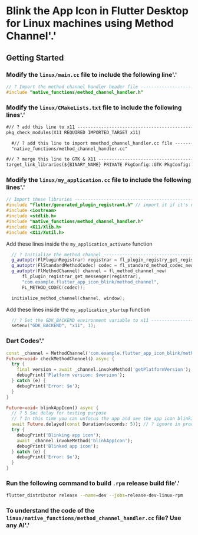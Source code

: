 # Blink the App Icon in Flutter Desktop for Linux machines using Method Channel'.'

## Getting Started

### Modify the `linux/main.cc` file to include the following line'.'

```cpp
// ? Import the method channel handler header file -----------------------------
#include "native_functions/method_channel_handler.h"
```

### Modify the `linux/CMakeLists.txt` file to include the following lines'.'

```txt
#// ? add this line to x11 -----------------------------------------------------
pkg_check_modules(X11 REQUIRED IMPORTED_TARGET x11) 
```

```txt
  #// ? add this line to import mmethod_channel_handler.cc file -------------------
  "native_functions/method_channel_handler.cc"   
```

```txt
#// ? merge this line to GTK & X11 ----------------------------------------------
target_link_libraries(${BINARY_NAME} PRIVATE PkgConfig::GTK PkgConfig::X11)
```

### Modify the `linux/my_application.cc` file to include the following lines'.'

```cpp
// Import these libraries ----------------------------------------------------------------
#include "flutter/generated_plugin_registrant.h" // import it if it's not already imported
#include <iostream>
#include <stdlib.h>
#include "native_functions/method_channel_handler.h"
#include <X11/Xlib.h>
#include <X11/Xutil.h>
```

Add these lines inside the `my_application_activate` function

```cpp
  // ? Initialize the method channel -------------------------------------------------------
  g_autoptr(FlPluginRegistrar) registrar = fl_plugin_registry_get_registrar_for_plugin(FL_PLUGIN_REGISTRY(view), "com.example.flutter_app_icon_blink");
  g_autoptr(FlStandardMethodCodec) codec = fl_standard_method_codec_new();
  g_autoptr(FlMethodChannel) channel = fl_method_channel_new(
      fl_plugin_registrar_get_messenger(registrar),
      "com.example.flutter_app_icon_blink/method_channel",
      FL_METHOD_CODEC(codec));

  initialize_method_channel(channel, window);
```

Add these lines inside the `my_application_startup` function

```cpp
  // ? Set the GDK_BACKEND environment variable to x11 -------------------------------------
  setenv("GDK_BACKEND", "x11", 1);
```

### Dart Codes'.'

```dart
const _channel = MethodChannel('com.example.flutter_app_icon_blink/method_channel');
Future<void> checkMethodChennel() async {
  try {
    final version = await _channel.invokeMethod('getPlatformVersion');
    debugPrint('Platform version: $version');
  } catch (e) {
    debugPrint('Error: $e');
  }
}

Future<void> blinkAppIcon() async {
  // ? 5 Sec delay for testing purpose
  // ? In this time you can unfocus the app and see the app icon blinking / notifcation
  await Future.delayed(const Duration(seconds: 5)); // ? ignore in production
  try {
    debugPrint('Blinking app icon');
    await _channel.invokeMethod('blinkAppIcon');
    debugPrint('Blinked app icon');
  } catch (e) {
    debugPrint('Error: $e');
  }
}
```

### Run the following command to build `.rpm` release build file'.'

```bash
flutter_distributor release --name=dev --jobs=release-dev-linux-rpm
```

### To understand the code of the `linux/native_functions/method_channel_handler.cc` file? Use any AI'.'
